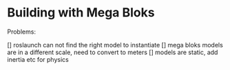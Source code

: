 # Building with Mega Bloks

Problems:

[] roslaunch can not find the right model to instantiate
[] mega bloks models are in a different scale, need to convert to meters
[] models are static, add inertia etc for physics